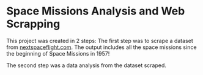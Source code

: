 # Space Missions Analysis and Web Scrapping
This project was created in 2 steps:
The first step was to scrape a dataset from [nextspaceflight.com](https://nextspaceflight.com/launches/past/?page=1). The output includes all the space missions since the beginning of Space Missions in 1957!

The second step was a data analysis from the dataset scraped.
